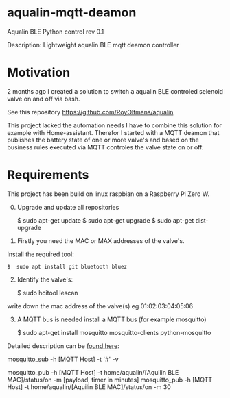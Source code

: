 # aqualin-mqtt-deamon
Aqualin BLE Python control rev 0.1

Description: Lightweight aqualin BLE mqtt deamon controller

# Motivation
2 months ago I created a solution to switch a aqualin BLE controled selenoid valve on and off via bash. 

See this repository https://github.com/RoyOltmans/aqualin

This project lacked the automation needs I have to combine this solution for example with Home-assistant. Therefor I started with a MQTT deamon that publishes the battery state of one or more valve's and based on the business rules executed via MQTT controles the valve state on or off.

# Requirements
This project has been build on linux raspbian on a Raspberry Pi Zero W.

0) Upgrade and update all repositories

    $   sudo apt-get update
    $   sudo apt-get upgrade
    $   sudo apt-get dist-upgrade

1) Firstly you need the MAC or MAX addresses of the valve's.

Install the required tool:
    
    $  sudo apt install git bluetooth bluez

2) Identify the valve's:

    $  sudo hcitool lescan

write down the mac address of the valve(s) eg 01:02:03:04:05:06

3) A MQTT bus is needed install a MQTT bus (for example mosquitto) 

    $   sudo apt-get install mosquitto mosquitto-clients python-mosquitto

Detailed description can be [found here](https://learn.adafruit.com/diy-esp8266-home-security-with-lua-and-mqtt/configuring-mqtt-on-the-raspberry-pi): 

mosquitto_sub -h [MQTT Host] -t '#' -v

mosquitto_pub -h [MQTT Host] -t home/aqualin/[Aquilin BLE MAC]/status/on -m [payload, timer in minutes]
mosquitto_pub -h [MQTT Host] -t home/aqualin/[Aquilin BLE MAC]/status/on -m 30
